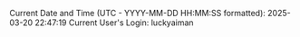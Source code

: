 Current Date and Time (UTC - YYYY-MM-DD HH:MM:SS formatted): 2025-03-20 22:47:19
Current User's Login: luckyaiman
